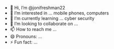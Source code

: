 - 👋 Hi, I’m @jonifreshman22
- 👀 I’m interested in ... mobile phones, computers 
- 🌱 I’m currently learning ... cyber security
- 💞️ I’m looking to collaborate on ...
- 📫 How to reach me ...
- 😄 Pronouns: ...
- ⚡ Fun fact: ...

<!---
jonifreshman22/jonifreshman22 is a ✨ special ✨ repository because its `README.md` (this file) appears on your GitHub profile.
You can click the Preview link to take a look at your changes.
--->
